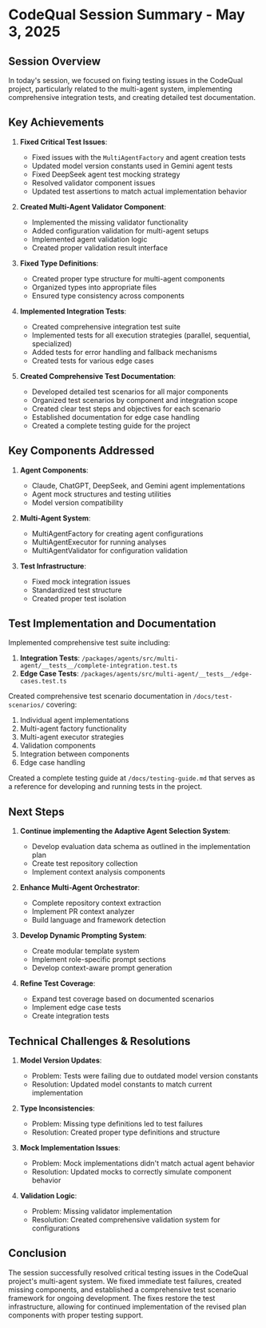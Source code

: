 # CodeQual Session Summary - May 3, 2025

## Session Overview

In today's session, we focused on fixing testing issues in the CodeQual project, particularly related to the multi-agent system, implementing comprehensive integration tests, and creating detailed test documentation.

## Key Achievements

1. **Fixed Critical Test Issues**:
   - Fixed issues with the `MultiAgentFactory` and agent creation tests
   - Updated model version constants used in Gemini agent tests
   - Fixed DeepSeek agent test mocking strategy
   - Resolved validator component issues
   - Updated test assertions to match actual implementation behavior

2. **Created Multi-Agent Validator Component**:
   - Implemented the missing validator functionality
   - Added configuration validation for multi-agent setups
   - Implemented agent validation logic
   - Created proper validation result interface

3. **Fixed Type Definitions**:
   - Created proper type structure for multi-agent components
   - Organized types into appropriate files
   - Ensured type consistency across components

4. **Implemented Integration Tests**:
   - Created comprehensive integration test suite
   - Implemented tests for all execution strategies (parallel, sequential, specialized)
   - Added tests for error handling and fallback mechanisms
   - Created tests for various edge cases

5. **Created Comprehensive Test Documentation**:
   - Developed detailed test scenarios for all major components
   - Organized test scenarios by component and integration scope
   - Created clear test steps and objectives for each scenario
   - Established documentation for edge case handling
   - Created a complete testing guide for the project

## Key Components Addressed

1. **Agent Components**:
   - Claude, ChatGPT, DeepSeek, and Gemini agent implementations
   - Agent mock structures and testing utilities
   - Model version compatibility

2. **Multi-Agent System**:
   - MultiAgentFactory for creating agent configurations
   - MultiAgentExecutor for running analyses
   - MultiAgentValidator for configuration validation

3. **Test Infrastructure**:
   - Fixed mock integration issues
   - Standardized test structure
   - Created proper test isolation

## Test Implementation and Documentation

Implemented comprehensive test suite including:

1. **Integration Tests**: `/packages/agents/src/multi-agent/__tests__/complete-integration.test.ts`
2. **Edge Case Tests**: `/packages/agents/src/multi-agent/__tests__/edge-cases.test.ts`

Created comprehensive test scenario documentation in `/docs/test-scenarios/` covering:

1. Individual agent implementations
2. Multi-agent factory functionality
3. Multi-agent executor strategies
4. Validation components
5. Integration between components
6. Edge case handling

Created a complete testing guide at `/docs/testing-guide.md` that serves as a reference for developing and running tests in the project.

## Next Steps

1. **Continue implementing the Adaptive Agent Selection System**:
   - Develop evaluation data schema as outlined in the implementation plan
   - Create test repository collection
   - Implement context analysis components

2. **Enhance Multi-Agent Orchestrator**:
   - Complete repository context extraction
   - Implement PR context analyzer
   - Build language and framework detection

3. **Develop Dynamic Prompting System**:
   - Create modular template system
   - Implement role-specific prompt sections
   - Develop context-aware prompt generation

4. **Refine Test Coverage**:
   - Expand test coverage based on documented scenarios
   - Implement edge case tests
   - Create integration tests

## Technical Challenges & Resolutions

1. **Model Version Updates**:
   - Problem: Tests were failing due to outdated model version constants
   - Resolution: Updated model constants to match current implementation

2. **Type Inconsistencies**:
   - Problem: Missing type definitions led to test failures
   - Resolution: Created proper type definitions and structure

3. **Mock Implementation Issues**:
   - Problem: Mock implementations didn't match actual agent behavior
   - Resolution: Updated mocks to correctly simulate component behavior

4. **Validation Logic**:
   - Problem: Missing validator implementation
   - Resolution: Created comprehensive validation system for configurations

## Conclusion

The session successfully resolved critical testing issues in the CodeQual project's multi-agent system. We fixed immediate test failures, created missing components, and established a comprehensive test scenario framework for ongoing development. The fixes restore the test infrastructure, allowing for continued implementation of the revised plan components with proper testing support.